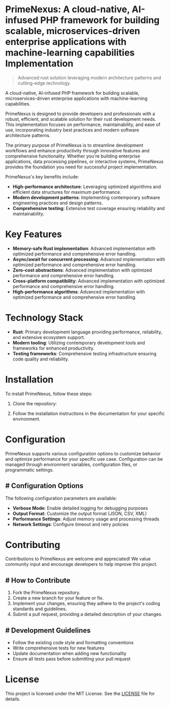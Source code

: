 <!-- fallback_PrimeNexus_20250802175031_58285 -->

# PrimeNexus: A cloud-native, AI-infused PHP framework for building scalable, microservices-driven enterprise applications with machine-learning capabilities Implementation
> Advanced rust solution leveraging modern architecture patterns and cutting-edge technology.

A cloud-native, AI-infused PHP framework for building scalable, microservices-driven enterprise applications with machine-learning capabilities.

PrimeNexus is designed to provide developers and professionals with a robust, efficient, and scalable solution for their rust development needs. This implementation focuses on performance, maintainability, and ease of use, incorporating industry best practices and modern software architecture patterns.

The primary purpose of PrimeNexus is to streamline development workflows and enhance productivity through innovative features and comprehensive functionality. Whether you're building enterprise applications, data processing pipelines, or interactive systems, PrimeNexus provides the foundation you need for successful project implementation.

PrimeNexus's key benefits include:

* **High-performance architecture**: Leveraging optimized algorithms and efficient data structures for maximum performance.
* **Modern development patterns**: Implementing contemporary software engineering practices and design patterns.
* **Comprehensive testing**: Extensive test coverage ensuring reliability and maintainability.

# Key Features

* **Memory-safe Rust implementation**: Advanced implementation with optimized performance and comprehensive error handling.
* **Async/await for concurrent processing**: Advanced implementation with optimized performance and comprehensive error handling.
* **Zero-cost abstractions**: Advanced implementation with optimized performance and comprehensive error handling.
* **Cross-platform compatibility**: Advanced implementation with optimized performance and comprehensive error handling.
* **High-performance algorithms**: Advanced implementation with optimized performance and comprehensive error handling.

# Technology Stack

* **Rust**: Primary development language providing performance, reliability, and extensive ecosystem support.
* **Modern tooling**: Utilizing contemporary development tools and frameworks for enhanced productivity.
* **Testing frameworks**: Comprehensive testing infrastructure ensuring code quality and reliability.

# Installation

To install PrimeNexus, follow these steps:

1. Clone the repository:


2. Follow the installation instructions in the documentation for your specific environment.

# Configuration

PrimeNexus supports various configuration options to customize behavior and optimize performance for your specific use case. Configuration can be managed through environment variables, configuration files, or programmatic settings.

## # Configuration Options

The following configuration parameters are available:

* **Verbose Mode**: Enable detailed logging for debugging purposes
* **Output Format**: Customize the output format (JSON, CSV, XML)
* **Performance Settings**: Adjust memory usage and processing threads
* **Network Settings**: Configure timeout and retry policies

# Contributing

Contributions to PrimeNexus are welcome and appreciated! We value community input and encourage developers to help improve this project.

## # How to Contribute

1. Fork the PrimeNexus repository.
2. Create a new branch for your feature or fix.
3. Implement your changes, ensuring they adhere to the project's coding standards and guidelines.
4. Submit a pull request, providing a detailed description of your changes.

## # Development Guidelines

* Follow the existing code style and formatting conventions
* Write comprehensive tests for new features
* Update documentation when adding new functionality
* Ensure all tests pass before submitting your pull request

# License

This project is licensed under the MIT License. See the [LICENSE](https://github.com/cerenyilmazjinx/PrimeNexus/blob/main/LICENSE) file for details.
